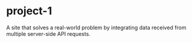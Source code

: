 # project-1
A site that solves a real-world problem by integrating data received from multiple server-side API requests.
